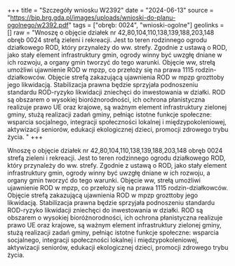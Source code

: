 +++
title = "Szczegóły wniosku W2392"
date = "2024-06-13"
source = "https://bip.brg.gda.pl/images/uploads/wnioski-do-planu-ogolnego/w2392.pdf"
tags = ["obręb: 0024", "wnioski-ogolne"]
geolinks = []
raw = "Wnoszę o objęcie działek nr 42,80,104,110,138,139,188,203,148 obręb 0024 strefą zieleni i rekreacji. Jest to teren rodzinnego ogrodu działkowego ROD, który przynależy do ww. strefy. Zgodnie z ustawą o ROD, jako stały element infrastruktury gmin, ogrody winny być uwzgłę dniane w ich rozwoju, a organy gmin tworzyć do tego warunki. Objęcie ww, strełą umożliwi ujawnienie ROD w mpzp, co przełoży się na prawa 1115 rodzin-działkowców. Objęcie strefą zakazującą ujawnienia ROD w mpzp grozttoby jego likwidacją. Stabilizacja prawna będzie sprzyjała podnoszeniu standardu ROD-ryzyko likwidacji zniechęci do inwestowania w działki. ROD są obszarem o wysokiej bioróżnorodności, ich ochrona płanistyczna realizuje prawo UE oraz krajowe, są ważnym element infrastruktury zielonej gminy, stużą realizacji zadań gminy, pełniąc istotne funkcje społeczne: wsparcia socjalnego, integracji społeczności lokalnej i międzypokoleniowej, aktywizacji seniorów, edukacji ekologicznej dzieci, promocji zdrowego trybu życia. "
+++

Wnoszę o objęcie działek nr 42,80,104,110,138,139,188,203,148 obręb 0024 strefą zieleni i
rekreacji. Jest to teren rodzinnego ogrodu działkowego ROD, który przynależy do ww. strefy. Zgodnie z
ustawą o ROD, jako stały element infrastruktury gmin, ogrody winny być uwzgłę dniane w ich rozwoju, a
organy gmin tworzyć do tego warunki. Objęcie ww, strełą umożliwi ujawnienie ROD w mpzp, co
przełoży się na prawa 1115 rodzin-działkowców. Objęcie strefą zakazującą ujawnienia ROD w mpzp
grozttoby jego likwidacją. Stabilizacja prawna będzie sprzyjała podnoszeniu standardu ROD-ryzyko
likwidacji zniechęci do inwestowania w działki. ROD są obszarem o wysokiej bioróżnorodności, ich
ochrona płanistyczna realizuje prawo UE oraz krajowe, są ważnym element infrastruktury zielonej
gminy, stużą realizacji zadań gminy, pełniąc istotne funkcje społeczne: wsparcia socjalnego, integracji
społeczności lokalnej i międzypokoleniowej, aktywizacji seniorów, edukacji ekologicznej dzieci, promocji
zdrowego trybu życia.



